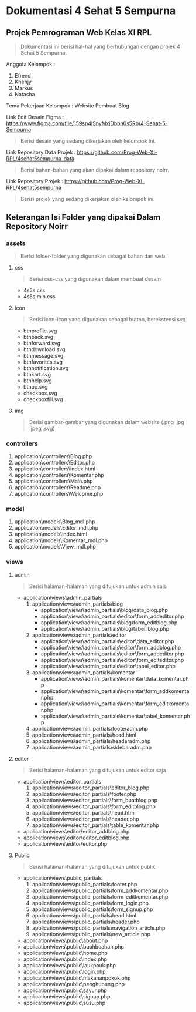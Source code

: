 # Dokumentasi 4 Sehat 5 Sempurna

## Projek Pemrograman Web Kelas XI RPL

> Dokumentasi ini berisi hal-hal yang berhubungan dengan projek 4 Sehat 5 Sempurna.

Anggota Kelompok :

1. Efrend
2. Khenjy
3. Markus
4. Natasha

Tema Pekerjaan Kelompok : Website Pembuat Blog

Link Edit Desain Figma : <https://www.figma.com/file/159sp4lSnyMxjDbbn0s5Rb/4-Sehat-5-Sempurna>
> Berisi desain yang sedang dikerjakan oleh kelompok ini.

Link Repository Data Projek : <https://github.com/Prog-Web-XI-RPL/4sehat5sempurna-data>
> Berisi bahan-bahan yang akan dipakai dalam repository noirr.

Link Repository Projek : <https://github.com/Prog-Web-XI-RPL/4sehat5sempurna>

> Berisi projek yang sedang dikerjakan oleh kelompok ini.

## Keterangan Isi Folder yang dipakai Dalam Repository Noirr

### assets

> Berisi folder-folder yang digunakan sebagai bahan dari web.

1. css
   > Berisi css-css yang digunakan dalam membuat desain
   - 4s5s.css
   - 4s5s.min.css

2. icon
   > Berisi icon-icon yang digunakan sebagai button, berekstensi svg
   - btnprofile.svg
   - btnback.svg
   - btnforward.svg
   - btndownload.svg
   - btnmessage.svg
   - btnfavorites.svg
   - btnnotification.svg
   - btnkart.svg
   - btnhelp.svg
   - btnup.svg
   - checkbox.svg
   - checkboxfill.svg

3. img
   > Berisi gambar-gambar yang digunakan dalam website (.png .jpg .jpeg .svg)

### controllers

1. application\controllers\Blog.php
2. application\controllers\Editor.php
3. application\controllers\index.html
4. application\controllers\Komentar.php
5. application\controllers\Main.php
6. application\controllers\Readme.php
7. application\controllers\Welcome.php

### model

1. application\models\Blog_mdl.php
2. application\models\Editor_mdl.php
3. application\models\index.html
4. application\models\Komentar_mdl.php
5. application\models\View_mdl.php

### views

1. admin
   > Berisi halaman-halaman yang ditujukan untuk admin saja
   - application\views\admin\_partials
      1. application\views\admin\_partials\blog
         - application\views\admin\_partials\blog\data_blog.php
         - application\views\admin\_partials\editor\form_addeditor.php
         - application\views\admin\_partials\blog\form_editblog.php
         - application\views\admin\_partials\blog\tabel_blog.php
      2. application\views\admin\_partials\editor
         - application\views\admin\_partials\editor\data_editor.php
         - application\views\admin\_partials\editor\form_addblog.php
         - application\views\admin\_partials\editor\form_addeditor.php
         - application\views\admin\_partials\editor\form_editeditor.php
         - application\views\admin\_partials\editor\tabel_editor.php
      3. application\views\admin\_partials\komentar
         - application\views\admin\_partials\komentar\data_komentar.php
         - application\views\admin\_partials\komentar\form_addkomentar.php
         - application\views\admin\_partials\komentar\form_editkomentar.php
         - application\views\admin\_partials\komentar\tabel_komentar.php
      4. application\views\admin\_partials\footeradm.php
      5. application\views\admin\_partials\head.html
      6. application\views\admin\_partials\headeradm.php
      7. application\views\admin\_partials\sidebaradm.php

2. editor
   > Berisi halaman-halaman yang ditujukan untuk editor saja
   - application\views\editor\_partials
      1. application\views\editor\_partials\editor_blog.php
      2. application\views\editor\_partials\footer.php
      3. application\views\editor\_partials\form_buatblog.php
      4. application\views\editor\_partials\form_editblog.php
      5. application\views\editor\_partials\head.html
      6. application\views\editor\_partials\header.php
      7. application\views\editor\_partials\table_komentar.php
   - application\views\editor\editor_addblog.php
   - application\views\editor\editor_editblog.php
   - application\views\editor\editor.php

3. Public
   > Berisi halaman-halaman yang ditujukan untuk publik
   - application\views\public\_partials
      1. application\views\public\_partials\footer.php
      2. application\views\public\_partials\form_addkomentar.php
      3. application\views\public\_partials\form_editkomentar.php
      4. application\views\public\_partials\form_login.php
      5. application\views\public\_partials\form_signup.php
      6. application\views\public\_partials\head.html
      7. application\views\public\_partials\header.php
      8. application\views\public\_partials\navigation_article.php
      9. application\views\public\_partials\new_article.php
   - application\views\public\about.php
   - application\views\public\buahbuahan.php
   - application\views\public\home.php
   - application\views\public\index.php
   - application\views\public\laukpauk.php
   - application\views\public\login.php
   - application\views\public\makananpokok.php
   - application\views\public\penghubung.php
   - application\views\public\sayur.php
   - application\views\public\signup.php
   - application\views\public\susu.php

